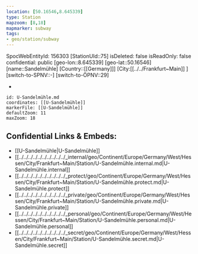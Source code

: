 ```yaml
---
location: [50.16546,8.645339]
type: Station 
mapzoom: [8,18] 
mapmarker: subway 
tags:
- geo/station/subway
---
```

SpocWebEntityId: 156303
[StationUId::75]
isDeleted: false
isReadOnly: false
confidential: public
[geo-lon::8.645339]
[geo-lat::50.16546]
[name::Sandelmühle]
[Country::[[Germany]]]
[City:[[../../Frankfurt~Main]] ]
[switch-to-SPNV::-]
[switch-to-ÖPNV::29]

-

```leaflet
id: U-Sandelmühle.md
coordinates: [[U-Sandelmühle]]
markerFile: [[U-Sandelmühle]]
defaultZoom: 11 
maxZoom: 18
```


## Confidential Links & Embeds: 
- [[U-Sandelmühle|U-Sandelmühle]] 
- [[../../../../../../../../../../_internal/geo/Continent/Europe/Germany/West/Hessen/City/Frankfurt~Main/Station/U-Sandelmühle.internal.md|U-Sandelmühle.internal]] 
- [[../../../../../../../../../../_protect/geo/Continent/Europe/Germany/West/Hessen/City/Frankfurt~Main/Station/U-Sandelmühle.protect.md|U-Sandelmühle.protect]] 
- [[../../../../../../../../../../_private/geo/Continent/Europe/Germany/West/Hessen/City/Frankfurt~Main/Station/U-Sandelmühle.private.md|U-Sandelmühle.private]] 
- [[../../../../../../../../../../_personal/geo/Continent/Europe/Germany/West/Hessen/City/Frankfurt~Main/Station/U-Sandelmühle.personal.md|U-Sandelmühle.personal]] 
- [[../../../../../../../../../../_secret/geo/Continent/Europe/Germany/West/Hessen/City/Frankfurt~Main/Station/U-Sandelmühle.secret.md|U-Sandelmühle.secret]] 
